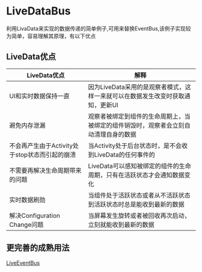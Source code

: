 # LiveDataBus
利用LivaData来实现的数据传递的简单例子,可用来替换EventBus,该例子实现较为简单，容易理解其原理，有以下优点

## LiveData优点
|LiveData优点|解释
|---|---|
UI和实时数据保持一直|因为LiveData采用的是观察者模式，这样一来就可以在数据发生改变时获取通知，更新UI
避免内存泄漏|观察者被绑定到组件的生命周期上，当被绑定的组件销毁时，观察者会立刻自动清理自身的数据
不会再产生由于Activity处于stop状态而引起的崩溃|当Activity处于后台状态时，是不会收到LiveData的任何事件的
不需要再解决生命周期带来的问题|LiveData可以感知被绑定的组件的生命周期，只有在活跃状态才会通知数据变化
实时数据刷勋|当组件处于活跃状态或者从不活跃状态到活跃状态时总是能收到最新的数据
解决Configuration Change问题|当屏幕发生旋转或者被回收再次启动，立刻就能收到最新的数据

## 更完善的成熟用法
[LiveEventBus](https://github.com/JeremyLiao/LiveEventBus)